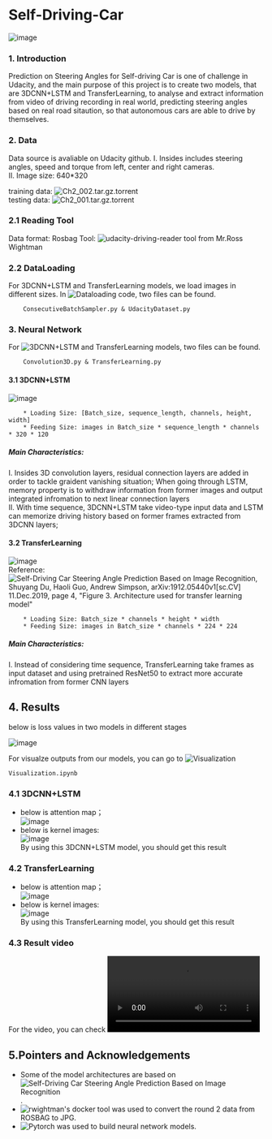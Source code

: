 # Self-Driving-Car
![image](https://github.com/FangLintao/Self-Driving-Car/blob/master/images/introduction.png)  
### 1. Introduction
Prediction on Steering Angles for Self-driving Car is one of challenge in Udacity, and the main purpose of this project is to create two models, that are 3DCNN+LSTM and TransferLearning, to analyse and extract information from video of driving recording in real world, predicting steering angles based on real road sitaution, so that autonomous cars are able to drive by themselves.  
### 2. Data
Data source is avaliable on Udacity github. 
Ⅰ. Insides includes steering angles, speed and torque from left, center and right cameras.   
Ⅱ. Image size: 640*320

training data: ![Ch2_002.tar.gz.torrent](https://github.com/udacity/self-driving-car/blob/master/datasets/CH2)  
testing data: ![Ch2_001.tar.gz.torrent](https://github.com/udacity/self-driving-car/blob/master/datasets/CH2)

### 2.1 Reading Tool
Data format: Rosbag
Tool: ![udacity-driving-reader tool](https://github.com/rwightman/udacity-driving-reader) from Mr.Ross Wightman 
### 2.2 DataLoading
For 3DCNN+LSTM and TransferLearning models, we load images in different sizes. In ![Dataloading code](https://github.com/FangLintao/Self-Driving-Car/tree/master/DataLoading), two files can be found.

        ConsecutiveBatchSampler.py & UdacityDataset.py

### 3. Neural Network
For ![3DCNN+LSTM and TransferLearning models](https://github.com/FangLintao/Self-Driving-Car/tree/master/model), two files can be found.

        Convolution3D.py & TransferLearning.py

#### 3.1 3DCNN+LSTM
![image](https://github.com/FangLintao/Self-Driving-Car/blob/master/images/3DCNN%2BLSTM%20model.png)   

        * Loading Size: [Batch_size, sequence_length, channels, height, width]  
        * Feeding Size: images in Batch_size * sequence_length * channels * 320 * 120   

##### Main Characteristics:    
Ⅰ. Insides 3D convolution layers, residual connection layers are added in order to tackle graident vanishing situation; When going through LSTM, memory property is to withdraw information from former images and output integrated infromation to next linear connection layers  
Ⅱ. With time sequence, 3DCNN+LSTM take video-type input data and LSTM can memorize driving history based on former frames extracted from 3DCNN layers;  
#### 3.2 TransferLearning
![image](https://github.com/FangLintao/Self-Driving-Car/blob/master/images/TL%20model.png)  
Reference: ![Self-Driving Car Steering Angle Prediction Based on Image Recognition](https://arxiv.org/abs/1912.05440), Shuyang Du, Haoli Guo, Andrew Simpson, arXiv:1912.05440v1[sc.CV] 11.Dec.2019, page 4, "Figure 3. Architecture used for transfer learning model"  

        * Loading Size: Batch_size * channels * height * width  
        * Feeding Size: images in Batch_size * channels * 224 * 224   

##### Main Characteristics:  
Ⅰ. Instead of considering time sequence, TransferLearning take frames as input dataset and using pretrained ResNet50 to extract more accurate infromation from former CNN layers  
## 4. Results
below is loss values in two models in different stages  

![image](https://github.com/FangLintao/Self-Driving-Car/blob/master/images/result.png)  

For visualze outputs from our models, you can go to ![Visualization](https://github.com/FangLintao/Self-Driving-Car/tree/master/Visualization)

    Visualization.ipynb

### 4.1 3DCNN+LSTM
* below is attention map；  
![image](https://github.com/FangLintao/Self-Driving-Car/blob/master/images/3DCNN.png)  
* below is kernel images:  
![image](https://github.com/FangLintao/Self-Driving-Car/blob/master/images/CNN3D%2BLSTM%20-%20kernel.png)  
By using this 3DCNN+LSTM model, you should get this result
### 4.2 TransferLearning
* below is attention map；  
![image](https://github.com/FangLintao/Self-Driving-Car/blob/master/images/TL.png)  
* below is kernel images:  
![image](https://github.com/FangLintao/Self-Driving-Car/blob/master/images/TransferLearning%20-%20kernel.png)  
By using this TransferLearning model, you should get this result  
### 4.3 Result video
For the video, you can check ![attention map video](https://github.com/FangLintao/Self-Driving-Car/blob/master/images/attention%20video.mp4)
## 5.Pointers and Acknowledgements
* Some of the model architectures are based on ![Self-Driving Car Steering Angle Prediction Based on Image Recognition](https://arxiv.org/abs/1912.05440).
* ![rwightman's docker tool](https://github.com/rwightman/udacity-driving-reader) was used to convert the round 2 data from ROSBAG to JPG.
* ![Pytorch](https://pytorch.org/) was used to build neural network models.









